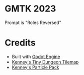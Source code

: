 # GMTK 2023
Prompt is "Roles Reversed"

# Credits
- Built with [Godot Engine](https://godotengine.org/)
- [Kenney's Tiny Dungeon Tilemap](https://www.kenney.nl/assets/tiny-dungeon)
- [Kenney's Particle Pack](https://www.kenney.nl/assets/particle-pack)